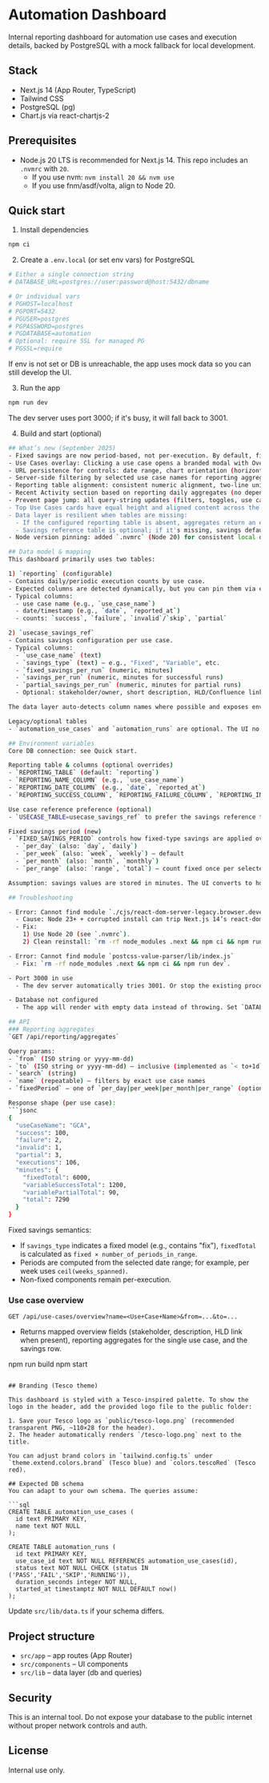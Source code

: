 # Automation Dashboard

Internal reporting dashboard for automation use cases and execution details, backed by PostgreSQL with a mock fallback for local development.

## Stack
- Next.js 14 (App Router, TypeScript)
- Tailwind CSS
- PostgreSQL (pg)
- Chart.js via react-chartjs-2

## Prerequisites

- Node.js 20 LTS is recommended for Next.js 14. This repo includes an `.nvmrc` with `20`.
  - If you use nvm: `nvm install 20 && nvm use`
  - If you use fnm/asdf/volta, align to Node 20.

## Quick start

1. Install dependencies
```bash
npm ci
```

2. Create a `.env.local` (or set env vars) for PostgreSQL
```bash
# Either a single connection string
# DATABASE_URL=postgres://user:password@host:5432/dbname

# Or individual vars
# PGHOST=localhost
# PGPORT=5432
# PGUSER=postgres
# PGPASSWORD=postgres
# PGDATABASE=automation
# Optional: require SSL for managed PG
# PGSSL=require
```
If env is not set or DB is unreachable, the app uses mock data so you can still develop the UI.

3. Run the app
```bash
npm run dev
```
The dev server uses port 3000; if it's busy, it will fall back to 3001.

4. Build and start (optional)
```bash
## What’s new (September 2025)
- Fixed savings are now period-based, not per-execution. By default, fixed-type use cases contribute a constant per-week amount over the selected date range (configurable; see Environment variables).
- Use Cases overlay: Clicking a use case opens a branded modal with Overview (Stakeholder, short process, HLD link), recent reporting, and savings configuration.
- URL persistence for controls: date range, chart orientation (horizontal), stacked, percent mode, and selected use cases persist in the URL.
- Server-side filtering by selected use case names for reporting aggregates for better performance on large datasets.
- Reporting table alignment: consistent numeric alignment, two-line unit headers, fixed column widths, and hours standardized to two decimals.
- Recent Activity section based on reporting daily aggregates (no dependency on legacy runs table).
- Prevent page jump: all query-string updates (filters, toggles, use case selections) use `scroll: false` so the view doesn't auto-scroll to the top.
- Top Use Cases cards have equal height and aligned content across the grid for a cleaner layout.
- Data layer is resilient when tables are missing:
  - If the configured reporting table is absent, aggregates return an empty list (no 500).
  - Savings reference table is optional; if it's missing, savings default to zero instead of throwing.
- Node version pinning: added `.nvmrc` (Node 20) for consistent local dev.

## Data model & mapping
This dashboard primarily uses two tables:

1) `reporting` (configurable)
- Contains daily/periodic execution counts by use case.
- Expected columns are detected dynamically, but you can pin them via env vars (see below).
- Typical columns:
  - use case name (e.g., `use_case_name`)
  - date/timestamp (e.g., `date`, `reported_at`)
  - counts: `success`, `failure`, `invalid`/`skip`, `partial`

2) `usecase_savings_ref`
- Contains savings configuration per use case.
- Typical columns:
  - `use_case_name` (text)
  - `savings_type` (text) — e.g., "Fixed", "Variable", etc.
  - `fixed_savings_per_run` (numeric, minutes)
  - `savings_per_run` (numeric, minutes for successful runs)
  - `partial_savings_per_run` (numeric, minutes for partial runs)
  - Optional: stakeholder/owner, short description, HLD/Confluence link (names are mapped dynamically)

The data layer auto-detects column names where possible and exposes env overrides for full control.

Legacy/optional tables
- `automation_use_cases` and `automation_runs` are optional. The UI no longer requires them; any remaining references are guarded and will not crash if these tables are absent.

## Environment variables
Core DB connection: see Quick start.

Reporting table & columns (optional overrides)
- `REPORTING_TABLE` (default: `reporting`)
- `REPORTING_NAME_COLUMN` (e.g., `use_case_name`)
- `REPORTING_DATE_COLUMN` (e.g., `date`, `reported_at`)
- `REPORTING_SUCCESS_COLUMN`, `REPORTING_FAILURE_COLUMN`, `REPORTING_INVALID_COLUMN`, `REPORTING_PARTIAL_COLUMN`

Use case reference preference (optional)
- `USECASE_TABLE=usecase_savings_ref` to prefer the savings reference table for listing live use cases.

Fixed savings period (new)
- `FIXED_SAVINGS_PERIOD` controls how fixed-type savings are applied over time. Supported values (case-insensitive, synonyms allowed):
  - `per_day` (also: `day`, `daily`)
  - `per_week` (also: `week`, `weekly`) — default
  - `per_month` (also: `month`, `monthly`)
  - `per_range` (also: `range`, `total`) — count fixed once per selected date range

Assumption: savings values are stored in minutes. The UI converts to hours for display. If your data is already in hours, you can adjust the conversion in the UI or data layer.

## Troubleshooting

- Error: Cannot find module `./cjs/react-dom-server-legacy.browser.development.js` (require stack includes `react-dom/server.browser.js`)
  - Cause: Node 23+ + corrupted install can trip Next.js 14’s react-dom resolution.
  - Fix:
    1) Use Node 20 (see `.nvmrc`).
    2) Clean reinstall: `rm -rf node_modules .next && npm ci && npm run dev`.

- Error: Cannot find module `postcss-value-parser/lib/index.js`
  - Fix: `rm -rf node_modules .next && npm ci && npm run dev`.

- Port 3000 in use
  - The dev server automatically tries 3001. Or stop the existing process using 3000.

- Database not configured
  - The app will render with empty data instead of throwing. Set `DATABASE_URL` or `PG*` env vars to enable real data.

## API
### Reporting aggregates
`GET /api/reporting/aggregates`

Query params:
- `from` (ISO string or yyyy-mm-dd)
- `to` (ISO string or yyyy-mm-dd) — inclusive (implemented as `< to+1d`)
- `search` (string)
- `name` (repeatable) — filters by exact use case names
- `fixedPeriod` — one of `per_day|per_week|per_month|per_range` (optional; defaults to weekly)

Response shape (per use case):
```jsonc
{
  "useCaseName": "GCA",
  "success": 100,
  "failure": 2,
  "invalid": 1,
  "partial": 3,
  "executions": 106,
  "minutes": {
    "fixedTotal": 6000,
    "variableSuccessTotal": 1200,
    "variablePartialTotal": 90,
    "total": 7290
  }
}
```

Fixed savings semantics:
- If `savings_type` indicates a fixed model (e.g., contains "fix"), `fixedTotal` is calculated as `fixed × number_of_periods_in_range`.
- Periods are computed from the selected date range; for example, per week uses `ceil(weeks_spanned)`.
- Non-fixed components remain per-execution.

### Use case overview
`GET /api/use-cases/overview?name=<Use+Case+Name>&from=...&to=...`
- Returns mapped overview fields (stakeholder, description, HLD link when present), reporting aggregates for the single use case, and the savings row.

npm run build
npm start
```

## Branding (Tesco theme)

This dashboard is styled with a Tesco-inspired palette. To show the logo in the header, add the provided logo file to the public folder:

1. Save your Tesco logo as `public/tesco-logo.png` (recommended transparent PNG, ~110×28 for the header).
2. The header automatically renders `/tesco-logo.png` next to the title.

You can adjust brand colors in `tailwind.config.ts` under `theme.extend.colors.brand` (Tesco blue) and `colors.tescoRed` (Tesco red).

## Expected DB schema
You can adapt to your own schema. The queries assume:

```sql
CREATE TABLE automation_use_cases (
  id text PRIMARY KEY,
  name text NOT NULL
);

CREATE TABLE automation_runs (
  id text PRIMARY KEY,
  use_case_id text NOT NULL REFERENCES automation_use_cases(id),
  status text NOT NULL CHECK (status IN ('PASS','FAIL','SKIP','RUNNING')),
  duration_seconds integer NOT NULL,
  started_at timestamptz NOT NULL DEFAULT now()
);
```

Update `src/lib/data.ts` if your schema differs.

## Project structure
- `src/app` – app routes (App Router)
- `src/components` – UI components
- `src/lib` – data layer (db and queries)

## Security
This is an internal tool. Do not expose your database to the public internet without proper network controls and auth.

## License
Internal use only.